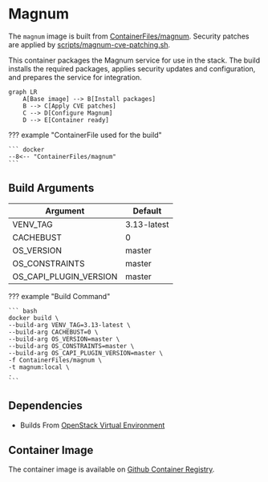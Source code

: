 # Magnum

The `magnum` image is built from [ContainerFiles/magnum](https://github.com/rackerlabs/genestack-images/blob/main/ContainerFiles/magnum). Security patches are applied by [scripts/magnum-cve-patching.sh](https://github.com/rackerlabs/genestack-images/blob/main/scripts/magnum-cve-patching.sh).

This container packages the Magnum service for use in the stack. The build installs the required packages, applies security updates and configuration, and prepares the service for integration.

``` mermaid
graph LR
    A[Base image] --> B[Install packages]
    B --> C[Apply CVE patches]
    C --> D[Configure Magnum]
    D --> E[Container ready]
```

??? example "ContainerFile used for the build"

    ``` docker
    --8<-- "ContainerFiles/magnum"
    ```

## Build Arguments

| Argument | Default |
| --- | --- |
| VENV_TAG | 3.13-latest |
| CACHEBUST | 0 |
| OS_VERSION | master |
| OS_CONSTRAINTS | master |
| OS_CAPI_PLUGIN_VERSION | master |

??? example "Build Command"

    ``` bash
    docker build \
    --build-arg VENV_TAG=3.13-latest \
    --build-arg CACHEBUST=0 \
    --build-arg OS_VERSION=master \
    --build-arg OS_CONSTRAINTS=master \
    --build-arg OS_CAPI_PLUGIN_VERSION=master \
    -f ContainerFiles/magnum \
    -t magnum:local \
    .
    ```

## Dependencies

- Builds From [OpenStack Virtual Environment](openstack-venv.md)

## Container Image

The container image is available on [Github Container Registry](https://github.com/rackerlabs/genestack-images/pkgs/container/genestack-images%2Fmagnum).
